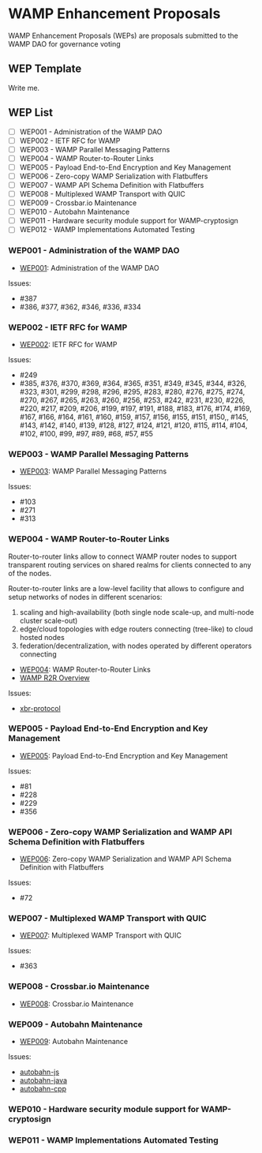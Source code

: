 # WAMP Enhancement Proposals

WAMP Enhancement Proposals (WEPs) are proposals submitted to the WAMP DAO
for governance voting

## WEP Template

Write me.

## WEP List

* [ ] WEP001 - Administration of the WAMP DAO
* [ ] WEP002 - IETF RFC for WAMP
* [ ] WEP003 - WAMP Parallel Messaging Patterns
* [ ] WEP004 - WAMP Router-to-Router Links
* [ ] WEP005 - Payload End-to-End Encryption and Key Management
* [ ] WEP006 - Zero-copy WAMP Serialization with Flatbuffers
* [ ] WEP007 - WAMP API Schema Definition with Flatbuffers
* [ ] WEP008 - Multiplexed WAMP Transport with QUIC
* [ ] WEP009 - Crossbar.io Maintenance
* [ ] WEP010 - Autobahn Maintenance
* [ ] WEP011 - Hardware security module support for WAMP-cryptosign
* [ ] WEP012 - WAMP Implementations Automated Testing

### WEP001 - Administration of the WAMP DAO

* [WEP001](wep001): Administration of the WAMP DAO

Issues:

* #387
* #386, #377, #362, #346, #336, #334

### WEP002 - IETF RFC for WAMP

* [WEP002](wep002): IETF RFC for WAMP

Issues:

* #249
* #385, #376, #370, #369, #364, #365, #351, #349, #345, #344, #326, #323, #301, #299, #298, #296, #295, #283, #280, #276, #275, #274, #270, #267, #265, #263, #260, #256, #253, #242, #231, #230, #226, #220, #217, #209, #206, #199, #197, #191, #188, #183, #176, #174, #169, #167, #166, #164, #161, #160, #159, #157, #156, #155, #151, #150,, #145, #143, #142, #140, #139, #128, #127, #124, #121, #120, #115, #114, #104, #102, #100, #99, #97, #89, #68, #57, #55

### WEP003 - WAMP Parallel Messaging Patterns

* [WEP003](wep003): WAMP Parallel Messaging Patterns

Issues:

* #103
* #271
* #313

### WEP004 - WAMP Router-to-Router Links

Router-to-router links allow to connect WAMP router nodes to support transparent routing services on shared realms for clients connected to any of the nodes.

Router-to-router links are a low-level facility that allows to configure and setup networks of nodes in different scenarios:

1. scaling and high-availability (both single node scale-up, and multi-node cluster scale-out)
2. edge/cloud topologies with edge routers connecting (tree-like) to cloud hosted nodes
3. federation/decentralization, with nodes operated by different operators connecting

* [WEP004](wep004): WAMP Router-to-Router Links
* [WAMP R2R Overview](wep004/wamp_ap_r2r.pdf)

Issues:

* [xbr-protocol](https://github.com/crossbario/xbr-protocol/issues)

### WEP005 - Payload End-to-End Encryption and Key Management

* [WEP005](wep005): Payload End-to-End Encryption and Key Management

Issues:

* #81
* #228
* #229
* #356

### WEP006 - Zero-copy WAMP Serialization and WAMP API Schema Definition with Flatbuffers

* [WEP006](wep006): Zero-copy WAMP Serialization and WAMP API Schema Definition with Flatbuffers

Issues:

* #72

### WEP007 - Multiplexed WAMP Transport with QUIC

* [WEP007](wep007): Multiplexed WAMP Transport with QUIC

Issues:

* #363

### WEP008 - Crossbar.io Maintenance

* [WEP008](wep008): Crossbar.io Maintenance

### WEP009 - Autobahn Maintenance

* [WEP009](wep009): Autobahn Maintenance

Issues:

* [autobahn-js](https://github.com/crossbario/autobahn-js/issues)
* [autobahn-java](https://github.com/crossbario/autobahn-java/issues)
* [autobahn-cpp](https://github.com/crossbario/autobahn-cpp/issues)

### WEP010 - Hardware security module support for WAMP-cryptosign

### WEP011 - WAMP Implementations Automated Testing